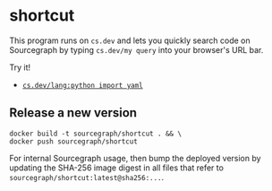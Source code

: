 # shortcut

This program runs on `cs.dev` and lets you quickly search code on Sourcegraph by typing `cs.dev/my query` into your browser's URL bar.

Try it!

- [`cs.dev/lang:python import yaml`](https://cs.dev/lang%3Apython%20import%20yaml)

## Release a new version

```
docker build -t sourcegraph/shortcut . && \
docker push sourcegraph/shortcut
```

For internal Sourcegraph usage, then bump the deployed version by updating the SHA-256 image digest in all files that refer to `sourcegraph/shortcut:latest@sha256:...`.
